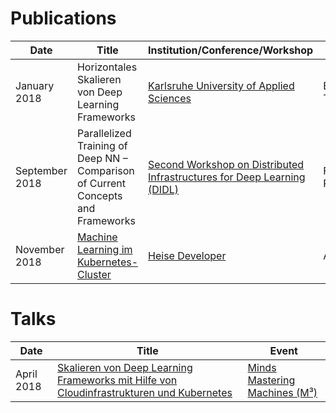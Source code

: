 # Publications

Date | Title | Institution/Conference/Workshop | Type
---- | ----- | ------------------------------- | ----
January 2018 | Horizontales Skalieren von Deep Learning Frameworks | [Karlsruhe University of Applied Sciences](https://www.hs-karlsruhe.de/en/) | Bachelor Thesis
September 2018 | Parallelized Training of Deep NN – Comparison of Current Concepts and Frameworks | [Second Workshop on Distributed Infrastructures for Deep Learning (DIDL)](https://didl-conf.github.io)| Full Paper
November 2018 | [Machine Learning im Kubernetes-Cluster](https://www.heise.de/developer/artikel/Machine-Learning-im-Kubernetes-Cluster-4226233.html) | [Heise Developer](https://www.heise.de/developer/) | Article



# Talks

Date | Title | Event 
---- | ----- | ----
April 2018 | [Skalieren von Deep Learning Frameworks mit Hilfe von Cloudinfrastrukturen und Kubernetes](https://www.inovex.de/fileadmin/files/Vortraege/2018/skalieren-von-deep-learning-frameworks-m3-26.04.2018.pdf?utm_source=Twitter&utm_medium=Post&utm_campaign=Vortrag%20M3&utm_content=Deep%20Learning) | [Minds Mastering Machines (M³)](https://www.m3-konferenz.de/2018/veranstaltung-6340-skalieren-von-deep-learning-frameworks-mithilfe-von-cloud-infrastrukturen-und-kubernetes.html?source=0&id=6340)